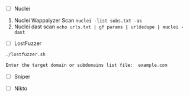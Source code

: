 
- [ ] Nuclei
1. Nuclei Wappalyzer Scan
`nuclei -list subs.txt -as`
2. Nuclei dast scan
`echo urls.txt | gf params | urldedupe | nuclei -dast`


- [ ] LostFuzzer

```bash
./lostfuzzer.sh

Enter the target domain or subdomains list file:  example.com
```


- [ ] Sniper


- [ ] Nikto


